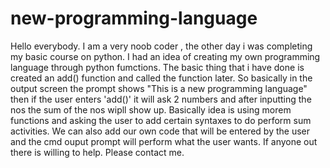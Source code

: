 # new-programming-language
Hello everybody. I am a very noob coder , the other day i was completing my basic course on python. I had an idea of creating my own programming language through python fumctions. The basic thing that i have done is created an add() function and called the function later. So basically in the output screen the prompt shows "This is a new programming language" then if the user enters 'add()' it will ask 2 numbers and after inputting the nos the sum of the nos wipll show up. Basically idea is using morem functions and asking the user to add certain syntaxes to do perform sum activities. We can also add our own code that will be entered by the user and the cmd ouput prompt will perform what the user wants. If anyone out there is willing to help. Please contact me.
